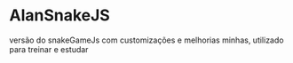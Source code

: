 # AlanSnakeJS
versão do snakeGameJs com customizações e melhorias minhas, utilizado para treinar e estudar
